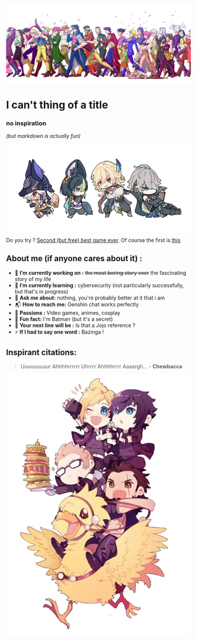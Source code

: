 ![j](https://github.com/Lightning73/Images/blob/main/fond1.png)


# I can't thing of a title


### no inspiration

*(but markdown is actually fun)*

<div align="center">

  ![genshin](https://github.com/Lightning73/Images/blob/main/s.png)
  
</div>

Do you try ? [Second (but free) best game ever](https://genshin.hoyoverse.com/en/home). Of course the first is [this](https://finalfantasyxv.square-enix-games.com/)



## About me (if anyone cares about it) :

- 📝 __I’m currently working on :__ ~~the most boring story ever~~ the fascinating story of my life
- 🌱 __I’m currently learning :__ cybersecurity (not particularly successfully, but that's in progress)
- 💬 __Ask me about:__ nothing, you're probably better at it that i am
- 📬 __How to reach me:__ Genshin chat works perfectly
- 👾 __Passions :__ Video games, animes, cosplay
- 💎 __Fun fact:__ I'm Batman (but it's a secret)
- 🧾 __Your next line will be :__ Is that a Jojo reference ?
- ⚡ __If I had to say one word :__ Bazinga !

## Inspirant citations:
> Uuuuuuuuur Ahhhhrrrrrr Uhrrrr Ahhhhrrrr Aaaargh... - __Chewbacca__




<div align="center">
  
  ![ffxv](https://github.com/Lightning73/Images/blob/main/ch.png)
  
</div>


